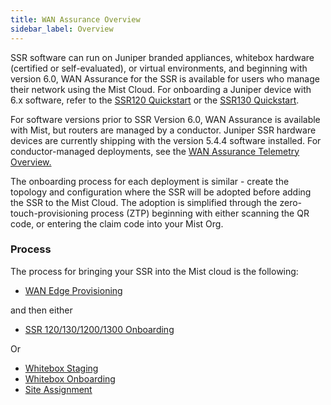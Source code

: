 ```yaml
---
title: WAN Assurance Overview
sidebar_label: Overview
---
```


SSR software can run on Juniper branded appliances, whitebox hardware (certified or self-evaluated), or virtual environments, and beginning with version 6.0, WAN Assurance for the SSR is available for users who manage their network using the Mist Cloud. For onboarding a Juniper device with 6.x software, refer to the [SSR120 Quickstart](wan_assurance_ssr120_quickstart.md) or the [SSR130 Quickstart](wan_assurance_ssr130_quickstart.md).

For software versions prior to SSR Version 6.0, WAN Assurance is available with Mist, but routers are managed by a conductor. Juniper SSR hardware devices are currently shipping with the version 5.4.4 software installed. For conductor-managed deployments, see the [WAN Assurance Telemetry Overview.](wan_telemetry_overview.md)

The onboarding process for each deployment is similar - create the topology and configuration where the SSR will be adopted before adding the SSR to the Mist Cloud. The adoption is simplified through the zero-touch-provisioning process (ZTP) beginning with either scanning the QR code, or entering the claim code into your Mist Org. 

### Process

The process for bringing your SSR into the Mist cloud is the following:
- [WAN Edge Provisioning](wan_edge_provisioning.md)

and then either

- [SSR 120/130/1200/1300 Onboarding](wan_onboarding_ssrdevice.md)

Or

- [Whitebox Staging](wan_staging.md)
- [Whitebox Onboarding](wan_onboarding_whitebox.md)
- [Site Assignment ](wan_site_assignment.md)
